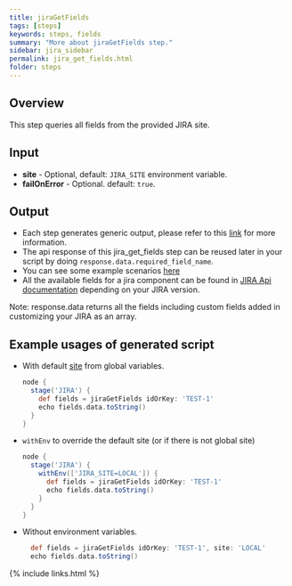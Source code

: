 ```yaml
---
title: jiraGetFields
tags: [steps]
keywords: steps, fields
summary: "More about jiraGetFields step."
sidebar: jira_sidebar
permalink: jira_get_fields.html
folder: steps
---
```


## Overview

This step queries all fields from the provided JIRA site.

## Input

* **site** - Optional, default: `JIRA_SITE` environment variable.
* **failOnError** - Optional. default: `true`.

## Output

* Each step generates generic output, please refer to this [link](config.html#common-response--error-handling) for more information.
* The api response of this jira_get_fields step can be reused later in your script by doing `response.data.required_field_name`.
* You can see some example scenarios [here](https://jenkinsci.github.io/jira-steps-plugin/common_usages.html)
* All the available fields for a jira component can be found in [JIRA Api documentation](https://docs.atlassian.com/jira/REST/) depending on your JIRA version.

Note: response.data returns all the fields including custom fields added in customizing your JIRA  as an array.

## Example usages of generated script

* With default [site](config#environment-variables) from global variables.

  ```groovy
  node {
    stage('JIRA') {
      def fields = jiraGetFields idOrKey: 'TEST-1'
      echo fields.data.toString()
    }
  }
  ```
* `withEnv` to override the default site (or if there is not global site)

  ```groovy
  node {
    stage('JIRA') {
      withEnv(['JIRA_SITE=LOCAL']) {
        def fields = jiraGetFields idOrKey: 'TEST-1'
        echo fields.data.toString()
      }
    }
  }
  ```
* Without environment variables.

  ```groovy
    def fields = jiraGetFields idOrKey: 'TEST-1', site: 'LOCAL'
    echo fields.data.toString()
  ```

{% include links.html %}
